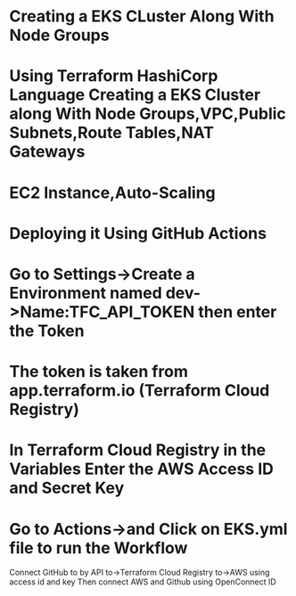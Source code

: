 # Creating a EKS CLuster Along With Node Groups
# Using Terraform HashiCorp Language Creating a EKS Cluster along With Node Groups,VPC,Public Subnets,Route Tables,NAT Gateways
# EC2 Instance,Auto-Scaling
# Deploying it Using GitHub Actions
# Go to Settings->Create a  Environment named dev->Name:TFC_API_TOKEN then enter the Token
# The token is taken from app.terraform.io (Terraform Cloud Registry)
# In Terraform Cloud Registry in the Variables Enter the AWS Access ID and Secret Key
# Go to Actions->and Click on EKS.yml file to run the Workflow
Connect GitHub to by API to->Terraform Cloud Registry to->AWS using access id and key
Then connect AWS and Github using OpenConnect ID
